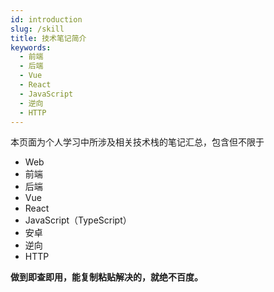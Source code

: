 ```yaml
---
id: introduction
slug: /skill
title: 技术笔记简介
keywords:
  - 前端
  - 后端
  - Vue
  - React
  - JavaScript
  - 逆向
  - HTTP
---
```


本页面为个人学习中所涉及相关技术栈的笔记汇总，包含但不限于

- Web
- 前端
- 后端
- Vue
- React
- JavaScript（TypeScript）
- 安卓
- 逆向
- HTTP

**做到即查即用，能复制粘贴解决的，就绝不百度。**


